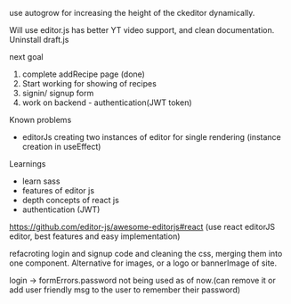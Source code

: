 use autogrow for increasing the height of the ckeditor dynamically.

Will use editor.js has better YT video support, and clean documentation. Uninstall draft.js

next goal
1. complete addRecipe page (done)
2. Start working for showing of recipes
3. signin/ signup form
4. work on backend - authentication(JWT token)


Known problems
- editorJs creating two instances of editor for single rendering (instance creation in useEffect)


Learnings
- learn sass
- features of editor js
- depth concepts of react js
- authentication (JWT)

https://github.com/editor-js/awesome-editorjs#react (use react editorJS editor, best features and easy implementation)

refacroting login and signup code and cleaning the css, merging them into one component.
Alternative for images, or a logo or bannerImage of site.

login -> formErrors.password not being used as of now.(can remove it or add user friendly msg to the user to remember their password)